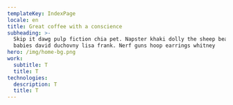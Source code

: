 ```yaml
---
templateKey: IndexPage
locale: en
title: Great coffee with a conscience
subheading: >-
  Skip it dawg pulp fiction chia pet. Napster khaki dolly the sheep beanie
  babies david duchovny lisa frank. Nerf guns hoop earrings whitney
hero: /img/home-bg.png
work:
  subtitle: T
  title: T
technologies:
  description: T
  title: T
---
```

